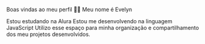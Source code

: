 Boas vindas ao meu perfil 💙💙
Meu nome é Evelyn

Estou estudando na Alura
Estou me desenvolvendo na linguagem JavaScript
Utilizo esse espaço para minha organização e compartilhamento dos meu projetos desenvolvidos.
